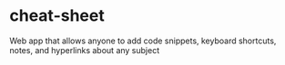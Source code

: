 # cheat-sheet
Web app that allows anyone to add code snippets, keyboard shortcuts, notes, and hyperlinks about any subject

